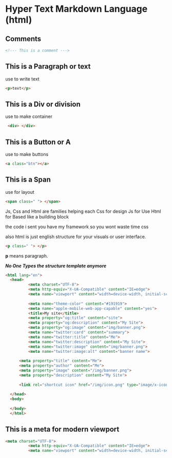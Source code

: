 
<link rel="stylesheet"
href="mdfutr.css"/>

# Hyper Text Markdown Language (html)

## Comments
```html
<!--- This is a comment --->
```

## This is a Paragraph or text
 use to write text

```html
<p>text</p>
```

## This is a Div or division
 use to make container
```html
 <div> </div>
 ```
 
## This is a Button or A 
use to make buttons

```html
<a class="btn"></a>
```

## This is a Span
use for layout
```html
<span class=" "> </span>
```

Js, Css and Html are families helping each
Css for design
Js for Use
Html for Based like a building block

the code i sent you have my framework so you wont waste time css

also html is just english structure for your visuals or user interface.
```html
<p class=" "> </p>
```

**p** means paragraph.

***No One Types the structure template anymore***

```html
<html lang="en">
  <head>
          <meta charset="UTF-8">
          <meta http-equiv="X-UA-Compatible" content="IE=edge">
          <meta name="viewport" content="width=device-width, initial-scale=1.0">
                
          <meta name="theme-color" content="#191919">
          <meta name="apple-mobile-web-app-capable" content="yes">
          <title>My site</title>
          <meta property="og:title" content="site">
          <meta property="og:description" content="My Site">
          <meta property="og:image" content="img/banner.png">
          <meta name="twitter:card" content="summary">
          <meta name="twitter:title" content="Me">
          <meta name="twitter:description" content="My Site">
          <meta name="twitter:image" content="img/banner.png">
          <meta name="twitter:image:alt" content="banner name">
      
      <meta property="title" content="Me">
      <meta property="author" content="Me">
      <meta property="image" content="/img/banner.png">
      <meta property="description" content="My Site">
          
      <link rel="shortcut icon" href="/img/icon.png" type="image/x-icon"> 
      
  </head>
  <body>
  
  </body>
  </html>
```

## This is a meta for modern viewport
```html
<meta charset="UTF-8">
          <meta http-equiv="X-UA-Compatible" content="IE=edge">
          <meta name="viewport" content="width=device-width, initial-scale=1.0">
```
